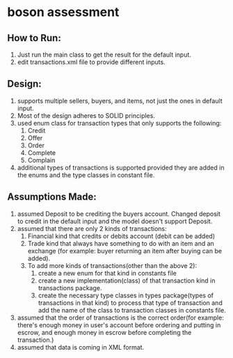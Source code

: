 # boson assessment

## How to Run:

1. Just run the main class to get the result for the default input.
2. edit transactions.xml file to provide different inputs.

## Design:

1. supports multiple sellers, buyers, and items, not just the ones in default input.
2. Most of the design adheres to SOLID principles.
3. used enum class for transaction types that only supports the following:
   1. Credit
   2. Offer
   3. Order
   4. Complete
   5. Complain
4. additional types of transactions is supported provided they are added in the enums and the type classes in constant file.   

## Assumptions Made:

1. assumed Deposit to be crediting the buyers account. Changed deposit to credit in the default input and the model doesn't support Deposit.
2. assumed that there are only 2 kinds of transactions:
    1. Financial kind that credits or debits account (debit can be added)
    2. Trade kind that always have something to do with an item and an exchange (for example: buyer returning an item after buying can be added).
    3. To add more kinds of transactions(other than the above 2): 
       1. create a new enum for that kind in constants file
       2. create a new implementation(class) of that transaction kind in transactions package.
       3. create the necessary type classes in types package(types of transactions in that kind) to process that type of transaction and add the name of the class to transaction  classes in constants file.
3. assumed that the order of transactions is the correct order(for example: there's enough money in user's account before ordering and putting in escrow, and enough money in escrow before completing the transaction.)
4. assumed that data is coming in XML format.


